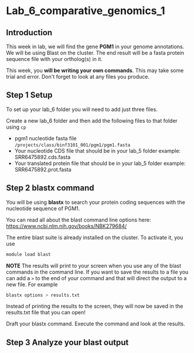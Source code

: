 # Lab_6_comparative_genomics_1

## Introduction
This week in lab, we will find the gene **PGM1** in your genome annotations. We will be using Blast on the cluster. 
The end result will be a fasta protein sequence file with your ortholog(s) in it.

This week, you **will be writing your own commands**. This may take some trial and error. Don't forget to look at any files you produce. 

## Step 1 Setup

To set up your lab_6 folder you will need to add just three files.

Create a new lab_6 folder and then add the following files to that folder using `cp`
- pgm1 nucleotide fasta file `/projects/class/binf3101_001/pgm1/pgm1.fasta`
- Your nucleotide CDS file that should be in your lab_5 folder example: SRR6475892.cds.fasta
- Your translated protein file that should be in your lab_5 folder example: SRR6475892.prot.fasta

## Step 2 blastx command

You will be using **blastx** to search your protein coding sequences with the nucleotide sequence of PGM1. 

You can read all about the blast command line options here: https://www.ncbi.nlm.nih.gov/books/NBK279684/

The entire blast suite is already installed on the cluster. To activate it, you use

```bash
module load blast
```


**NOTE** The results will print to your screen when you use any of the blast commands in the command line. If you want to save the results to a file you can add a `>` to the end of your command and that will direct the output to a new file. For example

```bash
blastx options > results.txt
```

Instead of printing the results to the screen, they will now be saved in the results.txt file that you can open! 

Draft your blastx command. Execute the command and look at the results. 


## Step 3 Analyze your blast output



